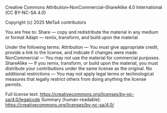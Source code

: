 Creative Commons Attribution–NonCommercial–ShareAlike 4.0 International (CC BY-NC-SA 4.0)

Copyright (c) 2025 MeTa4 contributors

You are free to:
  Share — copy and redistribute the material in any medium or format
  Adapt — remix, transform, and build upon the material

Under the following terms:
  Attribution — You must give appropriate credit, provide a link to the license, and indicate if changes were made.
  NonCommercial — You may not use the material for commercial purposes.
  ShareAlike — If you remix, transform, or build upon the material, you must distribute your contributions under the same license as the original.
  No additional restrictions — You may not apply legal terms or technological measures that legally restrict others from doing anything the license permits.

Full license text: https://creativecommons.org/licenses/by-nc-sa/4.0/legalcode
Summary (human-readable): https://creativecommons.org/licenses/by-nc-sa/4.0/
